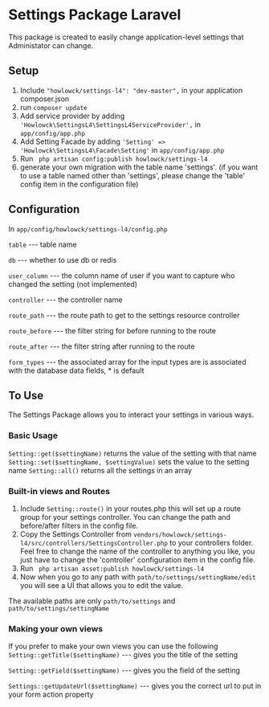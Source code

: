 # Settings Package Laravel

This package is created to easily change application-level settings that Administator can change.

## Setup 

1. Include ``` "howlowck/settings-l4": "dev-master", ``` in your application composer.json
2. run ``` composer update ```
3. Add service provider by adding ``` 'Howlowck\SettingsL4\SettingsL4ServiceProvider', ``` in ``` app/config/app.php ```
4. Add Setting Facade by adding ``` 'Setting' => 'Howlowck\SettingsL4\Facade\Setting' ``` in ``` app/config/app.php ```
5. Run ``` php artisan config:publish howlowck/settings-l4```
6. generate your own migration with the table name 'settings'. (if you want to use a table named other than 'settings', please change the 'table' config item in the configuration file)

## Configuration
In ``` app/config/howlowck/settings-l4/config.php ```

``` table ``` --- table name

``` db ``` --- whether to use db or redis

``` user_column ``` --- the column name of user if you want to capture who changed the setting (not implemented)

``` controller ``` --- the controller name

``` route_path ``` --- the route path to get to the settings resource controller

``` route_before ``` --- the filter string for before running to the route

``` route_after ``` --- the filter string after running to the route

``` form_types ``` --- the associated array for the input types are is associated with the database data fields, * is default

## To Use
The Settings Package allows you to interact your settings in various ways.

### Basic Usage
``` Setting::get($settingName) ``` returns the value of the setting with that name
``` Setting::set($settingName, $settingValue) ``` sets the value to the setting name
``` Setting::all() ``` returns all the settings in an array

### Built-in views and Routes
1. Include ``` Setting::route() ``` in your routes.php this will set up a route group for your settings controller.  You can change the path and before/after filters in the config file.
2. Copy the Settings Controller from ``` vendors/howlowck/settings-l4/src/controllers/SettingsController.php ``` to your controllers folder.  Feel free to change the name of the controller to anything you like, you just have to change the 'controller' configuration item in the config file.
3. Run ``` php artisan asset:publish howlowck/settings-l4```
4. Now when you go to any path with ``` path/to/settings/settingName/edit ``` you will see a UI that allows you to edit the value.

The available paths are only ``` path/to/settings ``` and ```path/to/settings/settingName```

### Making your own views
If you prefer to make your own views you can use the following 
```Setting::getTitle($settingName)``` --- gives you the title of the setting 

```Setting::getField($settingName)``` --- gives you the field of the setting

```Settings::getUpdateUrl($settingName)``` --- gives you the correct url to put in your form action property
